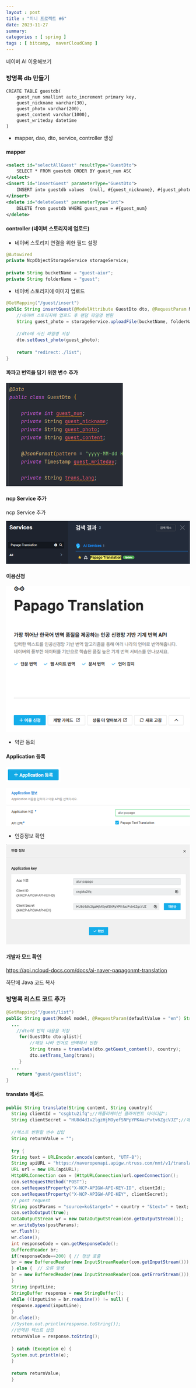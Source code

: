 ```yaml
---
layout : post
title : "미니 프로젝트 #6"
date: 2023-11-27
summary:
categories : [ spring ]
tags : [ bitcamp,  naverCloudCamp ]
---
```


네이버 AI 이용해보기

### 방명록 db 만들기

```mysql
CREATE TABLE guestdb(
    guest_num smallint auto_increment primary key,
    guest_nickname varchar(30),
    guest_photo varchar(200),
    guest_content varchar(1000),
    guest_writeday datetime
)
```

* mapper, dao, dto, service, controller 생성



#### mapper

```xml
<select id="selectAllGuest" resultType="GuestDto">
    SELECT * FROM guestdb ORDER BY guest_num ASC
</select>
<insert id="insertGuest" parameterType="GuestDto">
    INSERT into guestdb values  (null, #{guest_nickname}, #{guest_photo}, #{guest_content}, now())
</insert>
<delete id="deleteGuest" parameterType="int">
    DELETE from guestdb WHERE guest_num = #{guest_num}
</delete>
```

#### controller (네이버 스토리지에 업로드)

* 네이버 스토리지 연결을 위한 필드 설정

```java
@Autowired
private NcpObjectStorageService storageService;

private String bucketName = "guest-aiur";
private String folderName = "guest";
```

* 네이버 스토리지에 이미지 업로드

```java
@GetMapping("/guest/insert")
public String insertGuest(@ModelAttribute GuestDto dto, @RequestParam MultipartFile upload){
    //네이버 스토리지에 업로드 후 랜덤 파일명 변환
    String guest_photo = storageService.uploadFile(bucketName, folderName, upload);

    //dto에 사진 파일명 저장
    dto.setGuest_photo(guest_photo);
    
    return "redirect:./list";
}
```

#### 파파고 번역을 담기 위한 변수 추가

![img_45.png](./img/016/img_45.png)

#### ncp Service 추가

ncp Service 추가

![img_47.png](./img/016/img_47.png)


#### 이용신청

![img_48.png](./img/016/img_48.png)

* 약관 동의 


#### Application 등록

![img_49.png](./img/016/img_49.png)

![img_50.png](./img/016/img_50.png)

* 인증정보 확인

![img_51.png](./img/016/img_51.png)


#### 개발자 모드 확인

https://api.ncloud-docs.com/docs/ai-naver-papagonmt-translation

하단에 Java 코드 복사 


### 방명록 리스트 코드 추가

```java
@GetMapping("/guest/list")
public String guest(Model model, @RequestParam(defaultValue = "en") String country){
  ...
    //dto에 번역 내용을 저장
     for(GuestDto dto:glist){
         //해당 나라 언어로 번역해서 반환
         String trans = translate(dto.getGuest_content(), country);
         dto.setTrans_lang(trans);
     }
  ...
    return "guest/guestlist";
}
```

#### translate 메서드 

```java
public String translate(String content, String country){
  String clientId = "csgbtu2ifq";//애플리케이션 클라이언트 아이디값";
  String clientSecret = "HU8d4dIv2lgzHjMOyefSNPpYPK4acPvtv6ZgcVJZ";//애플리케이션 클라이언트 시크릿값";
  
  //텍스트 반환할 변수 삽입
  String returnValue = "";
  
  try {
  String text = URLEncoder.encode(content, "UTF-8");
  String apiURL = "https://naveropenapi.apigw.ntruss.com/nmt/v1/translation";
  URL url = new URL(apiURL);
  HttpURLConnection con = (HttpURLConnection)url.openConnection();
  con.setRequestMethod("POST");
  con.setRequestProperty("X-NCP-APIGW-API-KEY-ID", clientId);
  con.setRequestProperty("X-NCP-APIGW-API-KEY", clientSecret);
  // post request
  String postParams = "source=ko&target=" + country + "&text=" + text;
  con.setDoOutput(true);
  DataOutputStream wr = new DataOutputStream(con.getOutputStream());
  wr.writeBytes(postParams);
  wr.flush();
  wr.close();
  int responseCode = con.getResponseCode();
  BufferedReader br;
  if(responseCode==200) { // 정상 호출
  br = new BufferedReader(new InputStreamReader(con.getInputStream()));
  } else {  // 오류 발생
  br = new BufferedReader(new InputStreamReader(con.getErrorStream()));
  }
  String inputLine;
  StringBuffer response = new StringBuffer();
  while ((inputLine = br.readLine()) != null) {
  response.append(inputLine);
  }
  br.close();
  //System.out.println(response.toString());
  //번역된 텍스트 삽입
  returnValue = response.toString();

  } catch (Exception e) {
  System.out.println(e);
  }

  return returnValue;
  }
```
